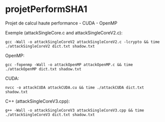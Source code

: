 # projetPerformSHA1
Projet de calcul haute performance - CUDA - OpenMP

Exemple (attackSingleCore.c and attackSingleCoreV2.c):
```
gcc -Wall -o attackSingleCoreV2 attackSingleCoreV2.c -lcrypto && time ./attackSingleCoreV2 dict.txt shadow.txt
```

OpenMP:
```
gcc -fopenmp -Wall -o attackOpenMP attackOpenMP.c && time ./attackOpenMP dict.txt shadow.txt
```

CUDA:
```
nvcc -o attackCUDA attackCUDA.cu && time ./attackCUDA dict.txt shadow.txt
```

C++ (attackSingleCoreV3.cpp):
```
g++ -Wall -o attackSingleCoreV3 attackSingleCoreV3.cpp && time ./attackSingleCoreV3 dict.txt shadow.txt
```
